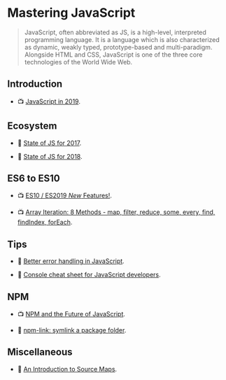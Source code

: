 # Mastering JavaScript

> JavaScript, often abbreviated as JS, is a high-level, interpreted programming language. It is a language which is also characterized as dynamic, weakly typed, prototype-based and multi-paradigm. Alongside HTML and CSS, JavaScript is one of the three core technologies of the World Wide Web.

## Introduction

- 📺 [JavaScript in 2019](https://youtu.be/cS6Txwk8Q-Q).

## Ecosystem

- 📖 [State of JS for 2017](https://2017.stateofjs.com/2017/introduction).

- 📖 [State of JS for 2018](https://2018.stateofjs.com/introduction/).

## ES6 to ES10

- 📺 [ES10 / ES2019 _New_ Features!](https://www.youtube.com/watch?v=eps-J_p4eQY).

- 📺 [Array Iteration: 8 Methods - map, filter, reduce, some, every, find, findIndex, forEach](https://www.youtube.com/watch?v=Urwzk6ILvPQ).

## Tips

- 📖 [Better error handling in JavaScript](https://medium.com/@iaincollins/error-handling-in-javascript-a6172ccdf9af).

- 📖 [Console cheat sheet for JavaScript developers](https://levelup.gitconnected.com/console-cheat-sheet-for-javascript-developers-21f0c49604d4).

## NPM

- 📺 [NPM and the Future of JavaScript](https://www.youtube.com/watch?v=Qa4dxW-Qi2s).

- 📖 [npm-link: symlink a package folder](https://docs.npmjs.com/cli/link.html).

## Miscellaneous

- 📖 [An Introduction to Source Maps](https://blog.teamtreehouse.com/introduction-source-maps).
